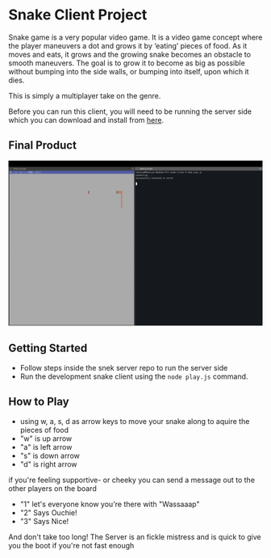 # Snake Client Project

Snake game is a very popular video game. It is a video game concept where the player maneuvers a dot and grows it by ‘eating’ pieces of food. 
As it moves and eats, it grows and the growing snake becomes an obstacle to smooth maneuvers. The goal is to grow it to become as big as possible without bumping into the side walls, or bumping into itself, upon which it dies.

This is simply a multiplayer take on the genre.

Before you can run this client, you will need to be running the server side which you can download and install from [here](https://github.com/lighthouse-labs/snek-multiplayer). 

## Final Product

!["screenshot of the snake client running and playing the game"](assets/images/screenshots/running-screenshot.png)


## Getting Started

- Follow steps inside the snek server repo to run the server side
- Run the development snake client using the `node play.js` command.


## How to Play

- using w, a, s, d as arrow keys to move your snake along to aquire the pieces of food
- "w" is up arrow
- "a" is left arrow
- "s" is down arrow
- "d" is right arrow

if you're feeling supportive- or cheeky you can send a message out to the other players on the board

- "1" let's everyone know you're there with "Wassaaap"
- "2" Says Ouchie!
- "3" Says Nice!

And don't take too long! The Server is an fickle mistress and is quick to give you the boot if you're not fast enough